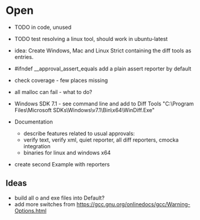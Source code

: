 # Open

* TODO in code, unused
* TODO test resolving a linux tool, should work in ubuntu-latest
* idea: Create Windows, Mac and Linux Strict containing the diff tools as entries.
* #ifndef __approval_assert_equals add a plain assert reporter by default
* check coverage - few places missing
* all malloc can fail - what to do?

* Windows SDK 7.1 - see command line and add to Diff Tools
  "C:\Program Files\Microsoft SDKs\Windows\v7.1\Bin\x64\WinDiff.Exe"

* Documentation

  * describe features related to usual approvals:
  * verify text, verify xml, quiet reporter, all diff reporters, cmocka integration
  * binaries for linux and windows x64

* create second Example with reporters

## Ideas

* build all o and exe files into Default?
* add more switches from https://gcc.gnu.org/onlinedocs/gcc/Warning-Options.html
